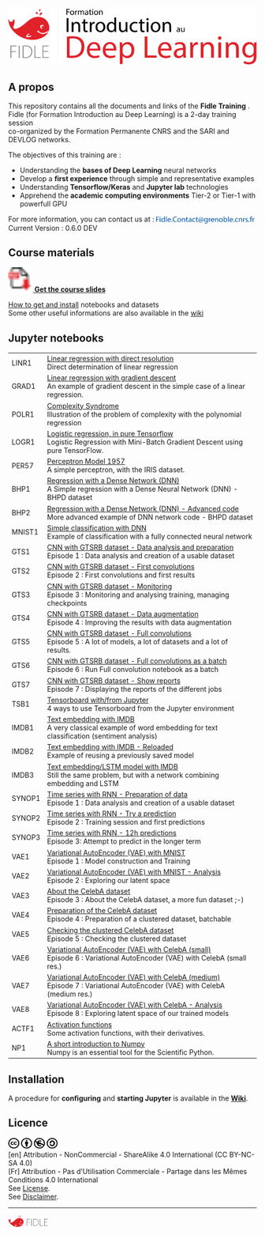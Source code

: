 <a name="top"></a>

[<img width="600px" src="fidle/img/00-Fidle-titre-01.svg"></img>](#top)

<!-- --------------------------------------------------- -->
<!-- To correctly view this README under Jupyter Lab     -->
<!-- Open the notebook: README.ipynb!                    -->
<!-- --------------------------------------------------- -->


## A propos

This repository contains all the documents and links of the **Fidle Training** .   
Fidle (for Formation Introduction au Deep Learning) is a 2-day training session  
co-organized by the Formation Permanente CNRS and the SARI and DEVLOG networks.  

The objectives of this training are :
 - Understanding the **bases of Deep Learning** neural networks
 - Develop a **first experience** through simple and representative examples
 - Understanding **Tensorflow/Keras** and **Jupyter lab** technologies
 - Apprehend the **academic computing environments** Tier-2 or Tier-1 with powerfull GPU

For more information, you can contact us at : 
[<img width="200px" style="vertical-align:middle" src="fidle/img/00-Mail_contact.svg"></img>](#top)  
Current Version : <!-- VERSION_BEGIN -->
0.6.0 DEV
<!-- VERSION_END -->


## Course materials
**[<img width="50px" src="fidle/img/00-Fidle-pdf.svg"></img>
Get the course slides](https://cloud.univ-grenoble-alpes.fr/index.php/s/wxCztjYBbQ6zwd6)**  

[How to get and install](https://gricad-gitlab.univ-grenoble-alpes.fr/talks/fidle/-/wikis/Install-Fidle) notebooks and datasets  
Some other useful informations are also available in the [wiki](https://gricad-gitlab.univ-grenoble-alpes.fr/talks/fidle/-/wikis/home)


## Jupyter notebooks

<!-- INDEX_BEGIN -->
| | |
|--|--|
|LINR1| [Linear regression with direct resolution](LinearReg/01-Linear-Regression.ipynb)<br>Direct determination of linear regression |
|GRAD1| [Linear regression with gradient descent](LinearReg/02-Gradient-descent.ipynb)<br>An example of gradient descent in the simple case of a linear regression.|
|POLR1| [Complexity Syndrome](LinearReg/03-Polynomial-Regression.ipynb)<br>Illustration of the problem of complexity with the polynomial regression|
|LOGR1| [Logistic regression, in pure Tensorflow](LinearReg/04-Logistic-Regression.ipynb)<br>Logistic Regression with Mini-Batch Gradient Descent using pure TensorFlow. |
|PER57| [Perceptron Model 1957](IRIS/01-Simple-Perceptron.ipynb)<br>A simple perceptron, with the IRIS dataset.|
|BHP1| [Regression with a Dense Network (DNN)](BHPD/01-DNN-Regression.ipynb)<br>A Simple regression with a Dense Neural Network (DNN) - BHPD dataset|
|BHP2| [Regression with a Dense Network (DNN) - Advanced code](BHPD/02-DNN-Regression-Premium.ipynb)<br>More advanced example of DNN network code - BHPD dataset|
|MNIST1| [Simple classification with DNN](MNIST/01-DNN-MNIST.ipynb)<br>Example of classification with a fully connected neural network|
|GTS1| [CNN with GTSRB dataset - Data analysis and preparation](GTSRB/01-Preparation-of-data.ipynb)<br>Episode 1 : Data analysis and creation of a usable dataset|
|GTS2| [CNN with GTSRB dataset - First convolutions](GTSRB/02-First-convolutions.ipynb)<br>Episode 2 : First convolutions and first results|
|GTS3| [CNN with GTSRB dataset - Monitoring ](GTSRB/03-Tracking-and-visualizing.ipynb)<br>Episode 3 : Monitoring and analysing training, managing checkpoints|
|GTS4| [CNN with GTSRB dataset - Data augmentation ](GTSRB/04-Data-augmentation.ipynb)<br>Episode 4 : Improving the results with data augmentation|
|GTS5| [CNN with GTSRB dataset - Full convolutions ](GTSRB/05-Full-convolutions.ipynb)<br>Episode 5 : A lot of models, a lot of datasets and a lot of results.|
|GTS6| [CNN with GTSRB dataset - Full convolutions as a batch](GTSRB/06-Notebook-as-a-batch.ipynb)<br>Episode 6 : Run Full convolution notebook as a batch|
|GTS7| [CNN with GTSRB dataset - Show reports](GTSRB/07-Show-report.ipynb)<br>Episode 7 : Displaying the reports of the different jobs|
|TSB1| [Tensorboard with/from Jupyter ](GTSRB/99-Scripts-Tensorboard.ipynb)<br>4 ways to use Tensorboard from the Jupyter environment|
|IMDB1| [Text embedding with IMDB](IMDB/01-Embedding-Keras.ipynb)<br>A very classical example of word embedding for text classification (sentiment analysis)|
|IMDB2| [Text embedding with IMDB - Reloaded](IMDB/02-Prediction.ipynb)<br>Example of reusing a previously saved model|
|IMDB3| [Text embedding/LSTM model with IMDB](IMDB/03-LSTM-Keras.ipynb)<br>Still the same problem, but with a network combining embedding and LSTM|
|SYNOP1| [Time series with RNN - Preparation of data](SYNOP/01-Preparation-of-data.ipynb)<br>Episode 1 : Data analysis and creation of a usable dataset|
|SYNOP2| [Time series with RNN - Try a prediction](SYNOP/02-First-predictions.ipynb)<br>Episode 2 : Training session and first predictions|
|SYNOP3| [Time series with RNN - 12h predictions](SYNOP/03-12h-predictions.ipynb)<br>Episode 3: Attempt to predict in the longer term |
|VAE1| [Variational AutoEncoder (VAE) with MNIST](VAE/01-VAE-with-MNIST.nbconvert.ipynb)<br>Episode 1 : Model construction and Training|
|VAE2| [Variational AutoEncoder (VAE) with MNIST - Analysis](VAE/02-VAE-with-MNIST-post.ipynb)<br>Episode 2 : Exploring our latent space|
|VAE3| [About the CelebA dataset](VAE/03-About-CelebA.ipynb)<br>Episode 3 : About the CelebA dataset, a more fun dataset ;-)|
|VAE4| [Preparation of the CelebA dataset](VAE/04-Prepare-CelebA-datasets.ipynb)<br>Episode 4 : Preparation of a clustered dataset, batchable|
|VAE5| [Checking the clustered CelebA dataset](VAE/05-Check-CelebA.ipynb)<br>Episode 5 :	Checking the clustered dataset|
|VAE6| [Variational AutoEncoder (VAE) with CelebA (small)](VAE/06-VAE-with-CelebA-s.nbconvert.ipynb)<br>Episode 6 : Variational AutoEncoder (VAE) with CelebA (small res.)|
|VAE7| [Variational AutoEncoder (VAE) with CelebA (medium)](VAE/07-VAE-with-CelebA-m.nbconvert.ipynb)<br>Episode 7 : Variational AutoEncoder (VAE) with CelebA (medium res.)|
|VAE8| [Variational AutoEncoder (VAE) with CelebA - Analysis](VAE/08-VAE-withCelebA-post.ipynb)<br>Episode 8 : Exploring latent space of our trained models|
|ACTF1| [Activation functions](Misc/Activation-Functions.ipynb)<br>Some activation functions, with their derivatives.|
|NP1| [A short introduction to Numpy](Misc/Numpy.ipynb)<br>Numpy is an essential tool for the Scientific Python.|
<!-- INDEX_END -->


## Installation

A procedure for **configuring** and **starting Jupyter** is available in the **[Wiki](https://gricad-gitlab.univ-grenoble-alpes.fr/talks/fidle/-/wikis/Install-Fidle)**.

## Licence

[<img width="100px" src="fidle/img/00-fidle-CC BY-NC-SA.svg"></img>](https://creativecommons.org/licenses/by-nc-sa/4.0/)  
\[en\] Attribution - NonCommercial - ShareAlike 4.0 International (CC BY-NC-SA 4.0)  
\[Fr\] Attribution - Pas d’Utilisation Commerciale - Partage dans les Mêmes Conditions 4.0 International  
See [License](https://creativecommons.org/licenses/by-nc-sa/4.0/legalcode).  
See [Disclaimer](https://creativecommons.org/licenses/by-nc-sa/4.0/#).  


----
[<img width="80px" src="fidle/img/00-Fidle-logo-01.svg"></img>](#top)

